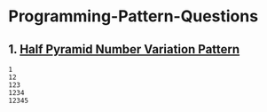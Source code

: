# Programming-Pattern-Questions

## 1. [Half Pyramid Number Variation Pattern](./codes/halfPrymidNumber.c)
```
1
12
123
1234
12345
```
